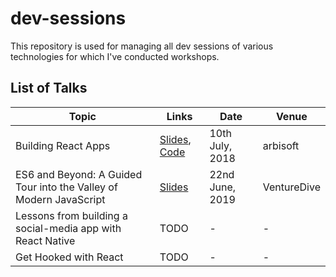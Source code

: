 # dev-sessions
This repository is used for managing all dev sessions of various technologies for which I've conducted workshops.

## List of Talks

| Topic | Links | Date | Venue |
|---------|-----------------|---------|--------|
| Building React Apps | [Slides](http://bit.ly/reactjs-workshop), [Code](https://github.com/InamTaj/react-workshop) | 10th July, 2018 | arbisoft |
| ES6 and Beyond: A Guided Tour into the Valley of Modern JavaScript | [Slides](http://bit.ly/es6-tour) | 22nd June, 2019 | VentureDive |
| Lessons from building a social-media app with React Native | TODO | - | - |
| Get Hooked with React | TODO | - | - |


